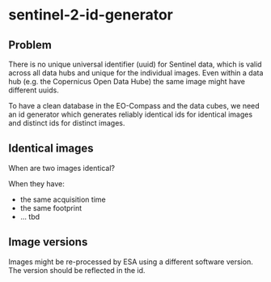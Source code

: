 # sentinel-2-id-generator

## Problem

There is no unique universal identifier (uuid) for Sentinel data, which is valid across all data hubs and unique for the individual images. Even within a data hub (e.g. the Copernicus Open Data Hube) the same image might have different uuids.

To have a clean database in the EO-Compass and the data cubes, we need an id generator which generates reliably identical ids for identical images and distinct ids for distinct images.

## Identical images 

When are two images identical?

When they have:

- the same acquisition time
- the same footprint
- ... tbd

## Image versions

Images might be re-processed by ESA using a different software version. The version should be reflected in the id.
